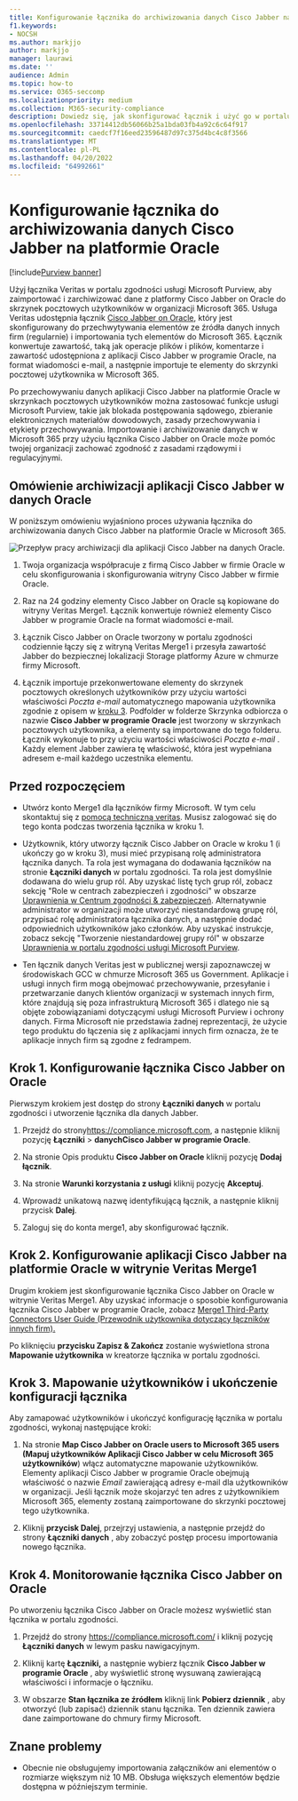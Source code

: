 ```yaml
---
title: Konfigurowanie łącznika do archiwizowania danych Cisco Jabber na platformie Oracle w Microsoft 365
f1.keywords:
- NOCSH
ms.author: markjjo
author: markjjo
manager: laurawi
ms.date: ''
audience: Admin
ms.topic: how-to
ms.service: O365-seccomp
ms.localizationpriority: medium
ms.collection: M365-security-compliance
description: Dowiedz się, jak skonfigurować łącznik i użyć go w portalu zgodności usługi Microsoft Purview, aby zaimportować i zarchiwizować dane z aplikacji Cisco Jabber w programie Oracle, aby Microsoft 365.
ms.openlocfilehash: 33714412db56066b25a1bda03fb4a92c6c64f917
ms.sourcegitcommit: caedcf7f16eed23596487d97c375d4bc4c8f3566
ms.translationtype: MT
ms.contentlocale: pl-PL
ms.lasthandoff: 04/20/2022
ms.locfileid: "64992661"
---
```

# <a name="set-up-a-connector-to-archive-cisco-jabber-on-oracle-data"></a>Konfigurowanie łącznika do archiwizowania danych Cisco Jabber na platformie Oracle

[!include[Purview banner](../includes/purview-rebrand-banner.md)]

Użyj łącznika Veritas w portalu zgodności usługi Microsoft Purview, aby zaimportować i zarchiwizować dane z platformy Cisco Jabber on Oracle do skrzynek pocztowych użytkowników w organizacji Microsoft 365. Usługa Veritas udostępnia łącznik [Cisco Jabber on Oracle](https://www.veritas.com/insights/merge1/jabber), który jest skonfigurowany do przechwytywania elementów ze źródła danych innych firm (regularnie) i importowania tych elementów do Microsoft 365. Łącznik konwertuje zawartość, taką jak operacje plików i plików, komentarze i zawartość udostępniona z aplikacji Cisco Jabber w programie Oracle, na format wiadomości e-mail, a następnie importuje te elementy do skrzynki pocztowej użytkownika w Microsoft 365.

Po przechowywaniu danych aplikacji Cisco Jabber na platformie Oracle w skrzynkach pocztowych użytkowników można zastosować funkcje usługi Microsoft Purview, takie jak blokada postępowania sądowego, zbieranie elektronicznych materiałów dowodowych, zasady przechowywania i etykiety przechowywania. Importowanie i archiwizowanie danych w Microsoft 365 przy użyciu łącznika Cisco Jabber on Oracle może pomóc twojej organizacji zachować zgodność z zasadami rządowymi i regulacyjnymi.

## <a name="overview-of-archiving-cisco-jabber-on-oracle-data"></a>Omówienie archiwizacji aplikacji Cisco Jabber w danych Oracle

W poniższym omówieniu wyjaśniono proces używania łącznika do archiwizowania danych Cisco Jabber na platformie Oracle w Microsoft 365.

![Przepływ pracy archiwizacji dla aplikacji Cisco Jabber na danych Oracle.](../media/CiscoJabberOnOracleConnectorWorkflow.png)

1. Twoja organizacja współpracuje z firmą Cisco Jabber w firmie Oracle w celu skonfigurowania i skonfigurowania witryny Cisco Jabber w firmie Oracle.

2. Raz na 24 godziny elementy Cisco Jabber on Oracle są kopiowane do witryny Veritas Merge1. Łącznik konwertuje również elementy Cisco Jabber w programie Oracle na format wiadomości e-mail.

3. Łącznik Cisco Jabber on Oracle tworzony w portalu zgodności codziennie łączy się z witryną Veritas Merge1 i przesyła zawartość Jabber do bezpiecznej lokalizacji Storage platformy Azure w chmurze firmy Microsoft.

4. Łącznik importuje przekonwertowane elementy do skrzynek pocztowych określonych użytkowników przy użyciu wartości właściwości *Poczta e-mail* automatycznego mapowania użytkownika zgodnie z opisem w [kroku 3](#step-3-map-users-and-complete-the-connector-setup). Podfolder w folderze Skrzynka odbiorcza o nazwie **Cisco Jabber w programie Oracle** jest tworzony w skrzynkach pocztowych użytkownika, a elementy są importowane do tego folderu. Łącznik wykonuje to przy użyciu wartości właściwości *Poczta e-mail* . Każdy element Jabber zawiera tę właściwość, która jest wypełniana adresem e-mail każdego uczestnika elementu.

## <a name="before-you-begin"></a>Przed rozpoczęciem

- Utwórz konto Merge1 dla łączników firmy Microsoft. W tym celu skontaktuj się z [pomocą techniczną veritas](https://www.veritas.com/content/support/en_US). Musisz zalogować się do tego konta podczas tworzenia łącznika w kroku 1.

- Użytkownik, który utworzy łącznik Cisco Jabber on Oracle w kroku 1 (i ukończy go w kroku 3), musi mieć przypisaną rolę administratora łącznika danych. Ta rola jest wymagana do dodawania łączników na stronie **Łączniki danych** w portalu zgodności. Ta rola jest domyślnie dodawana do wielu grup ról. Aby uzyskać listę tych grup ról, zobacz sekcję "Role w centrach zabezpieczeń i zgodności" w obszarze [Uprawnienia w Centrum zgodności & zabezpieczeń](../security/office-365-security/permissions-in-the-security-and-compliance-center.md#roles-in-the-security--compliance-center). Alternatywnie administrator w organizacji może utworzyć niestandardową grupę ról, przypisać rolę administratora łącznika danych, a następnie dodać odpowiednich użytkowników jako członków. Aby uzyskać instrukcje, zobacz sekcję "Tworzenie niestandardowej grupy ról" w obszarze [Uprawnienia w portalu zgodności usługi Microsoft Purview](microsoft-365-compliance-center-permissions.md#create-a-custom-role-group).

- Ten łącznik danych Veritas jest w publicznej wersji zapoznawczej w środowiskach GCC w chmurze Microsoft 365 us Government. Aplikacje i usługi innych firm mogą obejmować przechowywanie, przesyłanie i przetwarzanie danych klientów organizacji w systemach innych firm, które znajdują się poza infrastrukturą Microsoft 365 i dlatego nie są objęte zobowiązaniami dotyczącymi usługi Microsoft Purview i ochrony danych. Firma Microsoft nie przedstawia żadnej reprezentacji, że użycie tego produktu do łączenia się z aplikacjami innych firm oznacza, że te aplikacje innych firm są zgodne z fedrampem.

## <a name="step-1-set-up-the-cisco-jabber-on-oracle-connector"></a>Krok 1. Konfigurowanie łącznika Cisco Jabber on Oracle

Pierwszym krokiem jest dostęp do strony **Łączniki danych** w portalu zgodności i utworzenie łącznika dla danych Jabber.

1. Przejdź do strony<https://compliance.microsoft.com>, a następnie kliknij pozycję **Łączniki** >  **danychCisco Jabber w programie Oracle**.

2. Na stronie Opis produktu **Cisco Jabber on Oracle** kliknij pozycję **Dodaj łącznik**.

3. Na stronie **Warunki korzystania z usługi** kliknij pozycję **Akceptuj**.

4. Wprowadź unikatową nazwę identyfikującą łącznik, a następnie kliknij przycisk **Dalej**.

5. Zaloguj się do konta merge1, aby skonfigurować łącznik.

## <a name="step-2-configure-the-cisco-jabber-on-oracle-on-the-veritas-merge1-site"></a>Krok 2. Konfigurowanie aplikacji Cisco Jabber na platformie Oracle w witrynie Veritas Merge1

Drugim krokiem jest skonfigurowanie łącznika Cisco Jabber on Oracle w witrynie Veritas Merge1. Aby uzyskać informacje o sposobie konfigurowania łącznika Cisco Jabber w programie Oracle, zobacz [Merge1 Third-Party Connectors User Guide (Przewodnik użytkownika dotyczący łączników innych firm).](https://docs.ms.merge1.globanetportal.com/Merge1%20Third-Party%20Connectors%20Cisco%20Jabber%20on%20Oracle%20User%20Guide.pdf)

Po kliknięciu **przycisku Zapisz & Zakończ** zostanie wyświetlona strona **Mapowanie użytkownika** w kreatorze łącznika w portalu zgodności.

## <a name="step-3-map-users-and-complete-the-connector-setup"></a>Krok 3. Mapowanie użytkowników i ukończenie konfiguracji łącznika

Aby zamapować użytkowników i ukończyć konfigurację łącznika w portalu zgodności, wykonaj następujące kroki:

1. Na stronie **Map Cisco Jabber on Oracle users to Microsoft 365 users (Mapuj użytkowników Aplikacji Cisco Jabber w celu Microsoft 365 użytkowników**) włącz automatyczne mapowanie użytkowników. Elementy aplikacji Cisco Jabber w programie Oracle obejmują właściwość o nazwie *Email* zawierającą adresy e-mail dla użytkowników w organizacji. Jeśli łącznik może skojarzyć ten adres z użytkownikiem Microsoft 365, elementy zostaną zaimportowane do skrzynki pocztowej tego użytkownika.

2. Kliknij **przycisk Dalej**, przejrzyj ustawienia, a następnie przejdź do strony **Łączniki danych** , aby zobaczyć postęp procesu importowania nowego łącznika.

## <a name="step-4-monitor-the-cisco-jabber-on-oracle-connector"></a>Krok 4. Monitorowanie łącznika Cisco Jabber on Oracle

Po utworzeniu łącznika Cisco Jabber on Oracle możesz wyświetlić stan łącznika w portalu zgodności.

1. Przejdź do strony <https://compliance.microsoft.com/> i kliknij pozycję **Łączniki danych** w lewym pasku nawigacyjnym.

2. Kliknij kartę **Łączniki,** a następnie wybierz łącznik **Cisco Jabber w programie Oracle** , aby wyświetlić stronę wysuwaną zawierającą właściwości i informacje o łączniku.

3. W obszarze **Stan łącznika ze źródłem** kliknij link **Pobierz dziennik** , aby otworzyć (lub zapisać) dziennik stanu łącznika. Ten dziennik zawiera dane zaimportowane do chmury firmy Microsoft.

## <a name="known-issues"></a>Znane problemy

- Obecnie nie obsługujemy importowania załączników ani elementów o rozmiarze większym niż 10 MB. Obsługa większych elementów będzie dostępna w późniejszym terminie.
